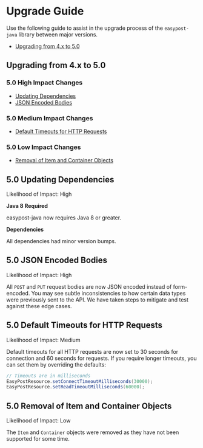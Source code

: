 # Upgrade Guide

Use the following guide to assist in the upgrade process of the `easypost-java` library between major versions.

* [Upgrading from 4.x to 5.0](#upgrading-from-4x-to-50)

## Upgrading from 4.x to 5.0

### 5.0 High Impact Changes

* [Updating Dependencies](#50-updating-dependencies)
* [JSON Encoded Bodies](#50-json-encoded-bodies)

### 5.0 Medium Impact Changes

* [Default Timeouts for HTTP Requests](#50-default-timeouts-for-http-requests)

### 5.0 Low Impact Changes

* [Removal of Item and Container Objects](#50-removal-of-item-and-container-objects)

## 5.0 Updating Dependencies

Likelihood of Impact: High

**Java 8 Required**

easypost-java now requires Java 8 or greater.

**Dependencies**

All dependencies had minor version bumps.

## 5.0 JSON Encoded Bodies

Likelihood of Impact: High

All `POST` and `PUT` request bodies are now JSON encoded instead of form-encoded. You may see subtle inconsistencies to how certain data types were previously sent to the API. We have taken steps to mitigate and test against these edge cases.

## 5.0 Default Timeouts for HTTP Requests

Likelihood of Impact: Medium

Default timeouts for all HTTP requests are now set to 30 seconds for connection and 60 seconds for requests. If you require longer timeouts, you can set them by overriding the defaults:

```java
// Timeouts are in milliseconds
EasyPostResource.setConnectTimeoutMilliseconds(30000);
EasyPostResource.setReadTimeoutMilliseconds(60000);
```

## 5.0 Removal of Item and Container Objects

Likelihood of Impact: Low

The `Item` and `Container` objects were removed as they have not been supported for some time.
